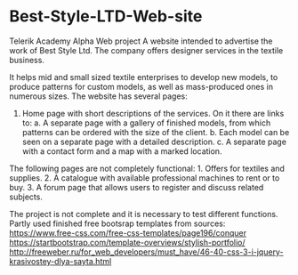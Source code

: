# Best-Style-LTD-Web-site
Telerik Academy Alpha Web project
A website intended to advertise the work of Best Style Ltd.
The company offers designer services in the textile business.
  
 It helps mid and small sized textile enterprises to develop new models, to produce patterns for custom models, 
 as well as mass-produced ones in numerous sizes. 
 The website has several pages:
  1. Home page with short descriptions of the services. On it there are links to:
    a. A separate page with a gallery of finished models, from which patterns can be ordered with the size of the client.
     b. Each model can be seen on a separate page with a detailed description. 
   c. A separate page with a contact form and a map with a marked location.
    
 The following pages are not completely functional:
	1. Offers for textiles and supplies.
	2. A catalogue with available professional machines to rent or to buy.
  3. A forum page that allows users to register and discuss related subjects.
	
The project is not complete and it is necessary to test different functions.
Partly used finished free bootsrap templates from sources:
	https://www.free-css.com/free-css-templates/page196/conquer
  https://startbootstrap.com/template-overviews/stylish-portfolio/
  http://freeweber.ru/for_web_developers/must_have/46-40-css-3-i-jquery-krasivostey-dlya-sayta.html
